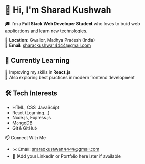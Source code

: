 # 👋 Hi, I'm Sharad Kushwah

🎓 I'm a **Full Stack Web Developer Student** who loves to build web applications and learn new technologies.

📍 **Location:** Gwalior, Madhya Pradesh (India)  
📧 **Email:** sharadkushwah4444@gmail.com


## 🚀 Currently Learning
🌱 Improving my skills in **React.js**  
📘 Also exploring best practices in modern frontend development



## 🛠 Tech Interests
- HTML, CSS, JavaScript
- React (Learning...)
- Node.js, Express.js
- MongoDB
- Git & GitHub

 📫 Connect With Me

- ✉️ Email: sharadkushwah4444@gmail.com
- 💼 (Add your LinkedIn or Portfolio here later if available
